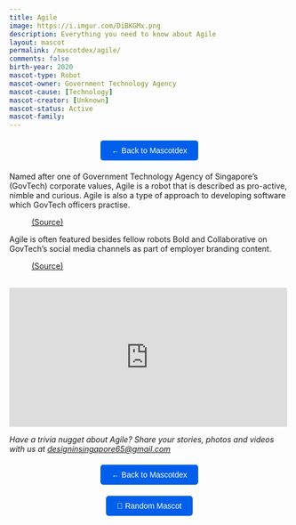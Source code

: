 ```yaml
---
title: Agile
image: https://i.imgur.com/DiBKGMx.png
description: Everything you need to know about Agile
layout: mascot
permalink: /mascotdex/agile/
comments: false
birth-year: 2020
mascot-type: Robot
mascot-owner: Government Technology Agency
mascot-cause: [Technology]
mascot-creator: [Unknown]
mascot-status: Active
mascot-family: 
---
```


<a href="https://www.designinsingapore.com/mascotdex/" style="text-decoration: none;">
  <button style="background-color: #005FEA; color: white; padding: 10px 20px; border: none; border-radius: 5px; cursor: pointer; display: block; margin: 20px auto; font-size: 1em;">
    ← Back to Mascotdex
  </button>
</a>


Named after one of Government Technology Agency of Singapore’s (GovTech) corporate values, Agile is a robot that is described as pro-active, nimble and curious. Agile is also a type of approach to developing software which GovTech officers practise.

<figure>
<img src="https://i.imgur.com/Nf1gcKu.jpg" alt="">
<figcaption><a href="https://www.facebook.com/GovTechSG/posts/-mascots-assemble-youve-seen-our-robots-and-gayle-deliver-you-the-latest-tech-ne/461839979309552/" target="_blank">(Source)</a></figcaption>
</figure>


Agile is often featured besides fellow robots Bold and Collaborative on GovTech’s social media channels as part of employer branding content.

<figure>
<img src="https://i.imgur.com/qTCLjd0.jpg" alt="">
<figcaption><a href="https://www.facebook.com/GovTechSG/posts/pfbid0WFDKGh931rXmACFNXRFU5vp3QzXdYdpeCGhtKDGd17gXh8Dnm6Vwqs2Wzn4nec7el" target="_blank">(Source)</a></figcaption>
</figure>

<br>
<div class="video-responsive"><iframe src="https://www.facebook.com/plugins/post.php?href=https%3A%2F%2Fwww.facebook.com%2FGovTechSG%2Fposts%2Fpfbid02tig6UjzGo7GTr5u7w7yP4eSDAzJyRaKqsNsoVx2G51ZyE68BQ5QAhyELJfW3KtWxl&show_text=true&width=500" width="500" height="250" style="border:none;overflow:hidden" scrolling="no" frameborder="0" allowfullscreen="true" allow="autoplay; clipboard-write; encrypted-media; picture-in-picture; web-share"></iframe> </div>

<i>Have a trivia nugget about Agile? Share your stories, photos and videos with us at designinsingapore65@gmail.com</i>

<a href="https://www.designinsingapore.com/mascotdex/" style="text-decoration: none;">
  <button style="background-color: #005FEA; color: white; padding: 10px 20px; border: none; border-radius: 5px; cursor: pointer; display: block; margin: 20px auto; font-size: 1em;">
    ← Back to Mascotdex
  </button>
</a>

<button onclick="window.location.href=getRandomMascot()" style="background-color: #005FEA; color: white; padding: 10px 20px; border: none; border-radius: 5px; cursor: pointer; display: block; margin: 20px auto; font-size: 1em;">
  🎲 Random Mascot
</button>

<script>
  const mascotUrls = [
    "https://www.designinsingapore.com/mascotdex/merlion/",
    "https://www.designinsingapore.com/mascotdex/bobo/",
    "https://www.designinsingapore.com/mascotdex/teamy/",
    "https://www.designinsingapore.com/mascotdex/micos/",
    "https://www.designinsingapore.com/mascotdex/smiley/",
    "https://www.designinsingapore.com/mascotdex/sharity/",
    "https://www.designinsingapore.com/mascotdex/suzy/",
    "https://www.designinsingapore.com/mascotdex/captain-v/",
    "https://www.designinsingapore.com/mascotdex/safey-bear/",
    "https://www.designinsingapore.com/mascotdex/mr-mandarin-starter/",
    "https://www.designinsingapore.com/mascotdex/fi-drant/",
    "https://www.designinsingapore.com/mascotdex/jazz-o/",
    "https://www.designinsingapore.com/mascotdex/kucinta/",
    "https://www.designinsingapore.com/mascotdex/captain-green/",
    "https://www.designinsingapore.com/mascotdex/singa-sea-games/",
    "https://www.designinsingapore.com/mascotdex/timeli/",
    "https://www.designinsingapore.com/mascotdex/champ/",
    "https://www.designinsingapore.com/mascotdex/oscar/",
    "https://www.designinsingapore.com/mascotdex/blood-buddy/",
    "https://www.designinsingapore.com/mascotdex/water-wally/",
    "https://www.designinsingapore.com/mascotdex/frasia/",
    "https://www.designinsingapore.com/mascotdex/little-durian-star/",
    "https://www.designinsingapore.com/mascotdex/lyo/",
    "https://www.designinsingapore.com/mascotdex/merly/",
    "https://www.designinsingapore.com/mascotdex/cpt-ted/",
    "https://www.designinsingapore.com/mascotdex/netalia/",
    "https://www.designinsingapore.com/mascotdex/sean/",
    "https://www.designinsingapore.com/mascotdex/mr-zebra/",
    "https://www.designinsingapore.com/mascotdex/dotz/",
    "https://www.designinsingapore.com/mascotdex/leo/",
    "https://www.designinsingapore.com/mascotdex/hexa/",
    "https://www.designinsingapore.com/mascotdex/beco/",
    "https://www.designinsingapore.com/mascotdex/greco/",
    "https://www.designinsingapore.com/mascotdex/nila/",
    "https://www.designinsingapore.com/mascotdex/pi/",
    "https://www.designinsingapore.com/mascotdex/ken/",
    "https://www.designinsingapore.com/mascotdex/leonette/",
    "https://www.designinsingapore.com/mascotdex/singapaw/",
    "https://www.designinsingapore.com/mascotdex/td-defenders/",
    "https://www.designinsingapore.com/mascotdex/blo-belina/",
    "https://www.designinsingapore.com/mascotdex/dino/",
    "https://www.designinsingapore.com/mascotdex/dr-maxine/",
    "https://www.designinsingapore.com/mascotdex/parley/",
    "https://www.designinsingapore.com/mascotdex/merli/",
    "https://www.designinsingapore.com/mascotdex/giffy/",
    "https://www.designinsingapore.com/mascotdex/jaga/",
    "https://www.designinsingapore.com/mascotdex/inspector-clif/",
    "https://www.designinsingapore.com/mascotdex/ray/",
    "https://www.designinsingapore.com/mascotdex/ka/",
    "https://www.designinsingapore.com/mascotdex/ki/",
    "https://www.designinsingapore.com/mascotdex/kd/",
    "https://www.designinsingapore.com/mascotdex/dome-bot/",
    "https://www.designinsingapore.com/mascotdex/gayle/",
    "https://www.designinsingapore.com/mascotdex/agile/",
    "https://www.designinsingapore.com/mascotdex/bold/",
    "https://www.designinsingapore.com/mascotdex/collaborative/",
    "https://www.designinsingapore.com/mascotdex/ivan/",
    "https://www.designinsingapore.com/mascotdex/kaki/",
    "https://www.designinsingapore.com/mascotdex/august/",
    "https://www.designinsingapore.com/mascotdex/otter/",
    "https://www.designinsingapore.com/mascotdex/becky-bunny/",
    "https://www.designinsingapore.com/mascotdex/stemlings/",
    "https://www.designinsingapore.com/mascotdex/water-sally/",
    "https://www.designinsingapore.com/mascotdex/sun-bear/",
    "https://www.designinsingapore.com/mascotdex/bloobin/",
    "https://www.designinsingapore.com/mascotdex/brave/",
    "https://www.designinsingapore.com/mascotdex/ray-club-rainbow/",
    "https://www.designinsingapore.com/mascotdex/phyll/",
    "https://www.designinsingapore.com/mascotdex/ollie/",
    "https://www.designinsingapore.com/mascotdex/wonderbot/",
    "https://www.designinsingapore.com/mascotdex/spark/",
    "https://www.designinsingapore.com/mascotdex/pip/",
    "https://www.designinsingapore.com/mascotdex/x/",
    "https://www.designinsingapore.com/mascotdex/charlie/",
    "https://www.designinsingapore.com/mascotdex/mia/",
    "https://www.designinsingapore.com/mascotdex/shane/",
    "https://www.designinsingapore.com/mascotdex/colin/",
    "https://www.designinsingapore.com/mascotdex/nano/",
    "https://www.designinsingapore.com/mascotdex/pico/",
    "https://www.designinsingapore.com/mascotdex/TICA/",
    "https://www.designinsingapore.com/mascotdex/witty/",
    "https://www.designinsingapore.com/mascotdex/canny/",
    "https://www.designinsingapore.com/mascotdex/guardian-gabe/",
    "https://www.designinsingapore.com/mascotdex/mr-red-box/",
    "https://www.designinsingapore.com/mascotdex/roary/",
    "https://www.designinsingapore.com/mascotdex/tembi/",
    "https://www.designinsingapore.com/mascotdex/ah-dot/",
    "https://www.designinsingapore.com/mascotdex/dewey/",
    "https://www.designinsingapore.com/mascotdex/ollie-world-aquatics-championships-2025/",
    "https://www.designinsingapore.com/mascotdex/singa/",
    "https://www.designinsingapore.com/mascotdex/kalle/",
    "https://www.designinsingapore.com/mascotdex/sher/",
    "https://www.designinsingapore.com/mascotdex/tomeo/",
    "https://www.designinsingapore.com/mascotdex/tosh/",
    "https://www.designinsingapore.com/mascotdex/camy/",
    "https://www.designinsingapore.com/mascotdex/hutsy/",
    "https://www.designinsingapore.com/mascotdex/rooky/",
    "https://www.designinsingapore.com/mascotdex/zecky/",
    "https://www.designinsingapore.com/mascotdex/seabasstian-water/",
    "https://www.designinsingapore.com/mascotdex/eggs-benedette-c/",
    "https://www.designinsingapore.com/mascotdex/caixinderella/",
    "https://www.designinsingapore.com/mascotdex/hands-down-hana/",
    "https://www.designinsingapore.com/mascotdex/mask-up-mei-mei/",
    "https://www.designinsingapore.com/mascotdex/super-soaper-soffy/",
    "https://www.designinsingapore.com/mascotdex/virus-screener-varun/",
    "https://www.designinsingapore.com/mascotdex/wipe-up-wilson/",
    "https://www.designinsingapore.com/mascotdex/toilemon/",
    "https://www.designinsingapore.com/mascotdex/trashemon/",
    "https://www.designinsingapore.com/mascotdex/trayremon/",
    "https://www.designinsingapore.com/mascotdex/zippy-maree/",
    "https://www.designinsingapore.com/mascotdex/caring-cora/",
    "https://www.designinsingapore.com/mascotdex/eco-eva/",
    "https://www.designinsingapore.com/mascotdex/smart-eddie/",
    "https://www.designinsingapore.com/mascotdex/smiley-ray/",
    "https://www.designinsingapore.com/mascotdex/bag-down-benny/",
    "https://www.designinsingapore.com/mascotdex/give-way-glenda/",
    "https://www.designinsingapore.com/mascotdex/hush-hush-hannah/",
    "https://www.designinsingapore.com/mascotdex/move-in-martin/",
    "https://www.designinsingapore.com/mascotdex/stand-up-stacey/",
    "https://www.designinsingapore.com/mascotdex/care-leh-dee/",
    "https://www.designinsingapore.com/mascotdex/circuit-breaker/",
    "https://www.designinsingapore.com/mascotdex/dr-disinfector/",
    "https://www.designinsingapore.com/mascotdex/fake-news-buster/",
    "https://www.designinsingapore.com/mascotdex/MAWA-man/",
    "https://www.designinsingapore.com/mascotdex/ottie/",
    "https://www.designinsingapore.com/mascotdex/bobby/",
    "https://www.designinsingapore.com/mascotdex/kopi-lim/",
    "https://www.designinsingapore.com/mascotdex/ally/",
    "https://www.designinsingapore.com/mascotdex/pan/",
    "https://www.designinsingapore.com/mascotdex/apathetic-andy/",
    "https://www.designinsingapore.com/mascotdex/inquisitive-ivan/",
    "https://www.designinsingapore.com/mascotdex/skeptical-susan/",
    "https://www.designinsingapore.com/mascotdex/rachel-reach/",
    "https://www.designinsingapore.com/mascotdex/compassionate-cassie/",
    "https://www.designinsingapore.com/mascotdex/creative-cory/",
    "https://www.designinsingapore.com/mascotdex/fearless-farah/",
    "https://www.designinsingapore.com/mascotdex/kiasu-kitty/",
    "https://www.designinsingapore.com/mascotdex/patriotic-paige/",
    "https://www.designinsingapore.com/mascotdex/dastan/",
    "https://www.designinsingapore.com/mascotdex/finley/"
  ];

  function getRandomMascot() {
    const randomIndex = Math.floor(Math.random() * mascotUrls.length);
    return mascotUrls[randomIndex];
  }
</script>


